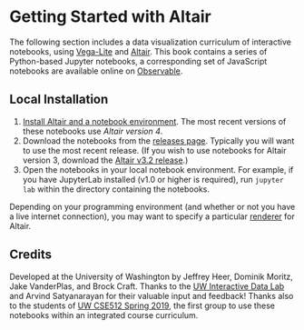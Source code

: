 # Getting Started with Altair

The following section includes a data visualization curriculum of interactive notebooks, using [Vega-Lite](https://vega.github.io/vega-lite/) and [Altair](https://altair-viz.github.io/). This book contains a series of Python-based Jupyter notebooks, a corresponding set of JavaScript notebooks are available online on [Observable](https://observablehq.com/@uwdata/data-visualization-curriculum).

## Local Installation

1. [Install Altair and a notebook environment](https://altair-viz.github.io/getting_started/installation.html). The most recent versions of these notebooks use _Altair version 4_.
2. Download the notebooks from the [releases page](https://github.com/uwdata/visualization-curriculum/releases). Typically you will want to use the most recent release.  (If you wish to use notebooks for Altair version 3, download the [Altair v3.2 release](https://github.com/uwdata/visualization-curriculum/releases/tag/altair-v3).)
3. Open the notebooks in your local notebook environment. For example, if you have JupyterLab installed (v1.0 or higher is required), run `jupyter lab` within the directory containing the notebooks.

Depending on your programming environment (and whether or not you have a live internet connection), you may want to specify a particular [renderer](https://altair-viz.github.io/user_guide/display_frontends.html) for Altair.

## Credits

Developed at the University of Washington by Jeffrey Heer, Dominik Moritz, Jake VanderPlas, and Brock Craft. Thanks to the [UW Interactive Data Lab](https://idl.cs.washington.edu/) and Arvind Satyanarayan for their valuable input and feedback! Thanks also to the students of [UW CSE512 Spring 2019](https://courses.cs.washington.edu/courses/cse512/19sp/), the first group to use these notebooks within an integrated course curriculum.
